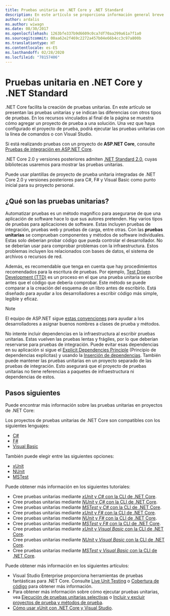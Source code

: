 ```yaml
---
title: Pruebas unitaria en .NET Core y .NET Standard
description: En este artículo se proporciona información general breve de las pruebas unitarias para los proyectos de .NET Core y .NET Standard.
author: ardalis
ms.author: wiwagn
ms.date: 08/30/2017
ms.openlocfilehash: 1263bfe337b9d6609c0ca7df70aa299a61a7f1a0
ms.sourcegitcommit: 00aa62e2f469c2272a457b04e66b4cc3c97a800b
ms.translationtype: HT
ms.contentlocale: es-ES
ms.lasthandoff: 02/28/2020
ms.locfileid: "78157406"
---
```

# <a name="unit-testing-in-net-core-and-net-standard"></a>Pruebas unitaria en .NET Core y .NET Standard

.NET Core facilita la creación de pruebas unitarias. En este artículo se presentan las pruebas unitarias y se indican las diferencias con otros tipos de pruebas. En los recursos vinculados al final de la página se muestra cómo agregar un proyecto de prueba a una solución. Una vez que haya configurado el proyecto de prueba, podrá ejecutar las pruebas unitarias con la línea de comandos o con Visual Studio.

Si está realizando pruebas con un proyecto de **ASP.NET Core**, consulte [Pruebas de integración en ASP.NET Core](/aspnet/core/test/integration-tests#test-app-prerequisites).

.NET Core 2.0 y versiones posteriores admiten [.NET Standard 2.0](../../standard/net-standard.md), cuyas bibliotecas usaremos para mostrar las pruebas unitarias.

Puede usar plantillas de proyecto de prueba unitaria integradas de .NET Core 2.0 y versiones posteriores para C#, F# y Visual Basic como punto inicial para su proyecto personal.

## <a name="what-are-unit-tests"></a>¿Qué son las pruebas unitarias?

Automatizar pruebas es un método magnífico para asegurarse de que una aplicación de software hace lo que sus autores pretenden. Hay varios tipos de pruebas para aplicaciones de software. Estas incluyen pruebas de integración, pruebas web y pruebas de carga, entre otras. Con las **pruebas unitarias** se comprueban componentes y métodos de software individuales. Estas solo deberían probar código que pueda controlar el desarrollador. No se deberían usar para comprobar problemas con la infraestructura. Estos problemas incluyen los relacionados con bases de datos, el sistema de archivos o recursos de red.

Además, es recomendable que tenga en cuenta que hay procedimientos recomendados para la escritura de pruebas. Por ejemplo, [Test Driven Development (TTD)](https://deviq.com/test-driven-development/) es un proceso en el que una prueba unitaria se escribe antes que el código que debería comprobar. Este método se puede comparar a la creación del esquema de un libro antes de escribirlo. Está diseñado para ayudar a los desarrolladores a escribir código más simple, legible y eficaz.

> [!NOTE]
> El equipo de ASP.NET sigue [estas convenciones](https://github.com/dotnet/aspnetcore/wiki/Engineering-guidelines#unit-tests-and-functional-tests) para ayudar a los desarrolladores a asignar buenos nombres a clases de prueba y métodos.

No intente incluir dependencias en la infraestructura al escribir pruebas unitarias. Estas vuelven las pruebas lentas y frágiles, por lo que deberían reservarse para pruebas de integración. Puede evitar esas dependencias en su aplicación si sigue el [Explicit Dependencies Principle](https://deviq.com/explicit-dependencies-principle/) (Principio de dependencias explícitas) y usando la [Inserción de dependencias](/aspnet/core/fundamentals/dependency-injection). También puede mantener las pruebas unitarias en un proyecto separado de las pruebas de integración. Esto asegurará que el proyecto de pruebas unitarias no tiene referencias a paquetes de infraestructura ni dependencias de estos.

## <a name="next-steps"></a>Pasos siguientes

Puede encontrar más información sobre las pruebas unitarias en proyectos de .NET Core:

Los proyectos de pruebas unitarias de .NET Core son compatibles con los siguientes lenguajes:

- [C#](../../csharp/index.yml)
- [F#](../../fsharp/index.yml)
- [Visual Basic](../../visual-basic/index.yml)

También puede elegir entre las siguientes opciones:

- [xUnit](https://xunit.github.io)
- [NUnit](https://nunit.org)
- [MSTest](https://github.com/Microsoft/testfx-docs)

Puede obtener más información en los siguientes tutoriales:

- Cree pruebas unitarias mediante [*xUnit* y *C#* con la CLI de .NET Core](unit-testing-with-dotnet-test.md).
- Cree pruebas unitarias mediante [*NUnit* y *C#* con la CLI de .NET Core](unit-testing-with-nunit.md).
- Cree pruebas unitarias mediante [*MSTest* y *C#* con la CLI de .NET Core](unit-testing-with-mstest.md).
- Cree pruebas unitarias mediante [*xUnit* y *F#* con la CLI de .NET Core](unit-testing-fsharp-with-dotnet-test.md).
- Cree pruebas unitarias mediante [*NUnit* y *F#* con la CLI de .NET Core](unit-testing-fsharp-with-nunit.md).
- Cree pruebas unitarias mediante [*MSTest* y *F#* con la CLI de .NET Core](unit-testing-fsharp-with-mstest.md).
- Cree pruebas unitarias mediante [*xUnit* y *Visual Basic* con la CLI de .NET Core](unit-testing-visual-basic-with-dotnet-test.md).
- Cree pruebas unitarias mediante [*NUnit* y *Visual Basic* con la CLI de .NET Core](unit-testing-visual-basic-with-nunit.md).
- Cree pruebas unitarias mediante [*MSTest* y *Visual Basic* con la CLI de .NET Core](unit-testing-visual-basic-with-mstest.md).

Puede obtener más información en los siguientes artículos:

- Visual Studio Enterprise proporciona herramientas de pruebas fantásticas para .NET Core. Consulte [Live Unit Testing](/visualstudio/test/live-unit-testing) o [Cobertura de código](https://github.com/Microsoft/vstest-docs/blob/master/docs/analyze.md#working-with-code-coverage) para obtener más información.
- Para obtener más información sobre cómo ejecutar pruebas unitarias, vea [Ejecución de pruebas unitarias selectivas](selective-unit-tests.md) o [Incluir y excluir proyectos de prueba y métodos de prueba](/visualstudio/test/live-unit-testing#include-and-exclude-test-projects-and-test-methods).
- [Cómo usar xUnit con .NET Core y Visual Studio](https://xunit.github.io/docs/getting-started-dotnet-core.html).
